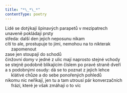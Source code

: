 ```yaml
---
title: "*\_*\_*"
contentType: poetry
---
```


<section>

Lidé se dotýkají špinavých parapetů v mezipatrech  
unaveně pokládají prsty  
středa: další den jejich neposunu nikam  
cítí to ale, prostupuje to jimi, nemohou na to nikterak  
     zapomenout  
zase jen stoupají do schodů  
činžovní domy v jedné z ulic mají naprosto stejné vchody  
se stejně podobně blikajícím číslem po pravé straně dveří  
a s podobnými osudy: dá se to poznat z jejich lehce  
     klátivé chůze a do sebe ponořených pohledů  
nikomu nic neříkají, jen tu a tam utrousí pár konverzačních  
     frází, které je však zmáhají o to víc

</section>
